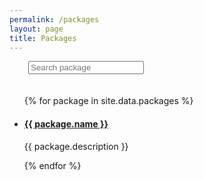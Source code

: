 ```yaml
---
permalink: /packages
layout: page
title: Packages
---
```


<script src="//cdnjs.cloudflare.com/ajax/libs/list.js/2.3.1/list.min.js"></script>

<div id="package-list">
	<input class="search" placeholder="Search package" 
		style="margin-left: 30px; margin-bottom: 20px;"/>
	<ul class="list">
		{% for package in site.data.packages %}
		<li>
			<h4 class="name"><a href="{{package.url}}">{{ package.name }}</a></h4>
			<p class="description">{{ package.description }}</p>
		</li>
		{% endfor %}
	</ul>
	<ul class="pagination"></ul>
</div>

<script>

var options = {
    valueNames: [ 'name', 'description' ],
	pagination: true,
	page: 10
};

var packageList = new List('package-list', options);

</script>
